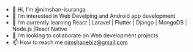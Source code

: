 - 👋 Hi, I’m @nimshan-isuranga
- 👀 I’m interested in Web Develping and Android app development
- 🌱 I’m currently learning React | Laravel | Flutter | Django | MongoDB | Node.js |React Native 
- 💞️ I’m looking to collaborate on Web development projects
- 📫 How to reach me nimshanebiz@gmail.com

<!---
nimshan-isuranga/nimshan-isuranga is a ✨ special ✨ repository because its `README.md` (this file) appears on your GitHub profile.
You can click the Preview link to take a look at your changes.
--->
